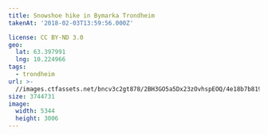 ```yaml
---
title: Snowshoe hike in Bymarka Trondheim
takenAt: '2018-02-03T13:59:56.000Z'

license: CC BY-ND 3.0
geo:
  lat: 63.397991
  lng: 10.224966
tags:
  - trondheim
url: >-
  //images.ctfassets.net/bncv3c2gt878/2BH3GO5a5Dx23zOvhspEOQ/4e18b7b8198c192ab9ecb17009f479ca/snowshoe-hike-in-bymarka-trondheim_26189249278_o
size: 3744731
image:
  width: 5344
  height: 3006
---
```

